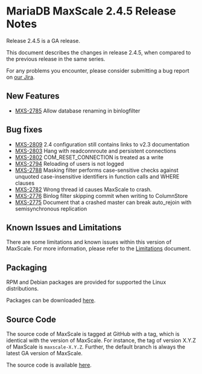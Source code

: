 # MariaDB MaxScale 2.4.5 Release Notes

Release 2.4.5 is a GA release.

This document describes the changes in release 2.4.5, when compared to the
previous release in the same series.

For any problems you encounter, please consider submitting a bug
report on [our Jira](https://jira.mariadb.org/projects/MXS).

## New Features

* [MXS-2785](https://jira.mariadb.org/browse/MXS-2785) Allow database renaming in binlogfilter

## Bug fixes

* [MXS-2809](https://jira.mariadb.org/browse/MXS-2809) 2.4 configuration still contains links to v2.3 documentation
* [MXS-2803](https://jira.mariadb.org/browse/MXS-2803) Hang with readconnroute and persistent connections
* [MXS-2802](https://jira.mariadb.org/browse/MXS-2802) COM_RESET_CONNECTION is treated as a write
* [MXS-2794](https://jira.mariadb.org/browse/MXS-2794) Reloading of users is not logged
* [MXS-2788](https://jira.mariadb.org/browse/MXS-2788) Masking filter performs case-sensitive checks against unquoted case-insensitive identifiers in function calls and WHERE clauses
* [MXS-2782](https://jira.mariadb.org/browse/MXS-2782) Wrong thread id causes MaxScale to crash.
* [MXS-2776](https://jira.mariadb.org/browse/MXS-2776) Binlog filter skipping commit when writing to ColumnStore
* [MXS-2775](https://jira.mariadb.org/browse/MXS-2775) Document that a crashed master can break auto_rejoin with semisynchronous replication

## Known Issues and Limitations

There are some limitations and known issues within this version of MaxScale.
For more information, please refer to the [Limitations](../About/Limitations.md) document.

## Packaging

RPM and Debian packages are provided for supported the Linux distributions.

Packages can be downloaded [here](https://mariadb.com/downloads/#mariadb_platform-mariadb_maxscale).

## Source Code

The source code of MaxScale is tagged at GitHub with a tag, which is identical
with the version of MaxScale. For instance, the tag of version X.Y.Z of MaxScale
is `maxscale-X.Y.Z`. Further, the default branch is always the latest GA version
of MaxScale.

The source code is available [here](https://github.com/mariadb-corporation/MaxScale).
